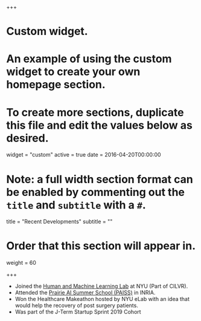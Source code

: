 +++
# Custom widget.
# An example of using the custom widget to create your own homepage section.
# To create more sections, duplicate this file and edit the values below as desired.
widget = "custom"
active = true
date = 2016-04-20T00:00:00

# Note: a full width section format can be enabled by commenting out the `title` and `subtitle` with a `#`.
title = "Recent Developments"
subtitle = ""

# Order that this section will appear in.
weight = 60

+++

- Joined the [Human and Machine Learning Lab](https://cims.nyu.edu/~brenden/lab-website/index.html) at NYU (Part of CILVR).
- Attended the [Prairie AI Summer School (PAISS)](https://project.inria.fr/paiss/) in INRIA.
- Won the Healthcare Makeathon hosted by NYU eLab with an idea that would help the recovery of post surgery patients.
- Was part of the J-Term Startup Sprint 2019 Cohort
